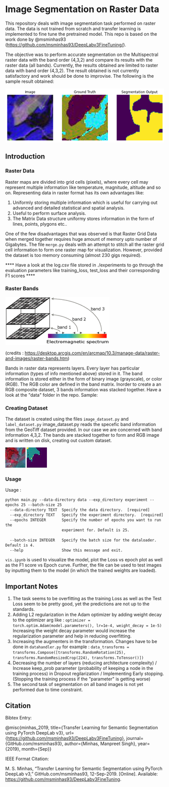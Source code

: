 # Image Segmentation on Raster Data #
This repository deals with image segmentation task performed on raster data. The data is not trained from scratch and transfer learning is implemented to fine tune the pretrained model. This repo is based on the work done by @msminhas93 (https://github.com/msminhas93/DeepLabv3FineTuning/).

The objective was to perform accurate segmentation on the Multispectral raster data with the band order (4,3,2) and compare its results with the raster data (all bands). Currently, the results obtained are limited to raster data with band order (4,3,2). The result obtained is not currently satisfactory and work should be done to improvise.
The following is the sample result obtained: 

![Samples Segmentation output](./experiment/SegmentationOutput_Bands_432.png)

## Introduction ##
### Raster Data ###
Raster maps are divided into grid cells (pixels), where every cell may represent multiple information like temperature, magnitude, altitude and so on. Representing data in raster format has its own advantages like:
1. Uniformly storing multiple information which is useful for carrying out advanced and detailed statistical and spatial analysis.
2. Useful to perform surface analysis.
3. The Matrix Data structure uniformy stores information in the form of lines, points, plygons etc..

One of the few disadvantages that was observed is that Raster Grid Data when merged together requires huge amount of memory upto number of Gigabytes. The file ```merge.py``` deals with an attempt to stitch all the raster grid cell information to form one raster map for visualization. However, provided the dataset is too memory consuming (almost 230 gigs required).

**** Have a look at the log.csv file stored in ./experiments to go through the evaluation parameters like training_loss, test_loss and their corresponding F1 scores ****

### Raster Bands ###
![Sample raster band info](./experiment/raster_band.gif)

(credits : https://desktop.arcgis.com/en/arcmap/10.3/manage-data/raster-and-images/raster-bands.htm)

Bands in raster data represents layers. Every layer has particular information (types of info mentioned above) stored in it. The band information is stored either in the form of binary image (grayscale), or color (RGB). The RGB color are defined in the band matrix.
Inorder to create a an RGB composite dataset, 3 bands information was stacked together. Have a look at the "data" folder in the repo.
Sample:

### Creating Dataset ###
The dataset is created using the files ```image_dataset.py``` and ```label_dataset.py```
image_dataset.py reads the specefic band information from the GeoTiff dataset provided. In our case we are concerned with band information 4,3,2. The bands are stacked together to form and RGB image and is written on disk, creating out custom dataset. 

![Samples Images](./data/Images/img_1.jpg)
![Samples Masks](./data/Masks/img_1.jpg)

### Usage ###
Usage : 
```
python main.py --data-directory data --exp_directory experiment --epochs 25 --batch-size 25
  --data-directory TEXT  Specify the data directory.  [required]
  --exp_directory TEXT   Specify the experiment directory.  [required]
  --epochs INTEGER       Specify the number of epochs you want to run the
                         experiment for. Default is 25.

  --batch-size INTEGER   Specify the batch size for the dataloader. Default is 4.
  --help                 Show this message and exit.
```

```vis.ipynb``` is used to visualize the model, plot the Loss vs epoch plot as well as the F1 score vs Epoch curve.
Further, the file can be used to test images by inputting them to the model (in which the trained weights are loaded).

## Important Notes ##

1. The task seems to be overfitting as the training Loss as well as the Test Loss seem to be pretty good, yet the predictions are not up to the standards.
2. Adding L2 regularization in the Adam optimizer by adding weight decay to the optimizer arg like : ```optimizer = torch.optim.Adam(model.parameters(), lr=1e-4, weight_decay = 1e-5)``` Increasing the weight decay parameter would increase the regularization parameter and help in reducing overfitting.
3. Increasing the augmenters in the transformation. Changes have to be done in ```datahandler.py``` 
   for example : ```data_transforms = transforms.Compose([transforms.RandomRotation(25), transforms.RandomResizedCrop(224), transforms.ToTensor()])```
3. Decreasing the number of layers (reducing architecture complexity) / Increase keep_prob parameter (probability of keeping a node in the training process) in Dropout regilarization / Implementing Early stopping. (Stopping the training process if the "parameter" is getting worse)
4. The second task of segmentation on all band images is not yet performed due to time constraint.

## Citation ##
Bibtex Entry:

@misc{minhas_2019, title={Transfer Learning for Semantic Segmentation using PyTorch DeepLab v3}, url={https://github.com/msminhas93/DeepLabv3FineTuning}, journal={GitHub.com/msminhas93}, author={Minhas, Manpreet Singh}, year={2019}, month={Sep}}

IEEE Format Citation:

M. S. Minhas, “Transfer Learning for Semantic Segmentation using PyTorch DeepLab v3,” GitHub.com/msminhas93, 12-Sep-2019. [Online]. Available: https://github.com/msminhas93/DeepLabv3FineTuning.